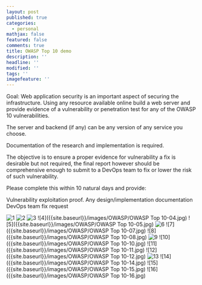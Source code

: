 ```yaml
---
layout: post
published: true
categories:
  - personal
mathjax: false
featured: false
comments: true
title: OWASP Top 10 demo
description: ''
headline: ''
modified: ''
tags: ''
imagefeature: ''
---
```

Goal:
Web application security is an important aspect of securing the infrastructure. Using any resource available online build a web server and provide evidence of a vulnerability or penetration test for any of the OWASP 10 vulnerabilities. 

The server and backend (if any) can be any version of any service you choose. 

Documentation of the research and implementation is required. 

The objective is to ensure a proper evidence for vulnerability a fix is desirable but not required, the final report however should be comprehensive enough to submit to a DevOps team to fix or lower the risk of such vulnerability. 

Please complete this within 10 natural days and provide:

Vulnerability exploitation proof.
Any design/implementation documentation
DevOps team fix request

![1]({{site.baseurl}}/images/OWASP/new1.JPG)
![2]({{site.baseurl}}/images/OWASP/new2.JPG)
![3]({{site.baseurl}}/images/OWASP/new3.JPG)
![4]({{site.baseurl}}/images/OWASP/OWASP Top 10-04.jpg)
![5]({{site.baseurl}}/images/OWASP/OWASP Top 10-05.jpg)
![6]({{site.baseurl}}/images/OWASP/new6.JPG)
![7]({{site.baseurl}}/images/OWASP/OWASP Top 10-07.jpg)
![8]({{site.baseurl}}/images/OWASP/OWASP Top 10-08.jpg)
![9]({{site.baseurl}}/images/OWASP/new9.JPG)
![10]({{site.baseurl}}/images/OWASP/OWASP Top 10-10.jpg)
![11]({{site.baseurl}}/images/OWASP/OWASP Top 10-11.jpg)
![12]({{site.baseurl}}/images/OWASP/OWASP Top 10-12.jpg)
![13]({{site.baseurl}}/images/OWASP/new13.JPG)
![14]({{site.baseurl}}/images/OWASP/OWASP Top 10-14.jpg)
![15]({{site.baseurl}}/images/OWASP/OWASP Top 10-15.jpg)
![16]({{site.baseurl}}/images/OWASP/OWASP Top 10-16.jpg)


